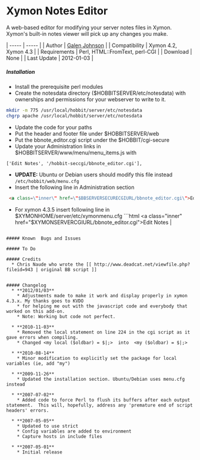 # Xymon Notes Editor
A web-based editor for modifying your server notes files in Xymon.  Xymon's built-in notes viewer will pick up any changes you make.

| ----- | ----- |
| Author | [Galen Johnson](solitaryr@gmail.com) |
| Compatibility | Xymon 4.2, Xymon 4.3 |
| Requirements | Perl, HTML::FromText, perl-CGI |
| Download | None |
| Last Update | 2012-01-03 |

##### Installation
  * Install the prerequisite perl modules
  * Create the notesdata directory ($HOBBITSERVER/etc/notesdata) with ownerships and permissions for your webserver to write to it.
```bash
mkdir -m 775 /usr/local/hobbit/server/etc/notesdata
chgrp apache /usr/local/hobbit/server/etc/notesdata
```

  * Update the code for your paths
  * Put the header and footer file under $HOBBITSERVER/web
  * Put the bbnote_editor.cgi script under the $HOBBIT/cgi-secure
  * Update your Administration links in $HOBBITSERVER/www/menu/menu_items.js with
  ```
['Edit Notes', '/hobbit-seccgi/bbnote_editor.cgi'],
```
  * **UPDATE:** Ubuntu or Debian users should modify this file instead ```/etc/hobbit/web/menu.cfg```
  * Insert the following line in Administration section
```html
 <a class=\"inner\" href=\"$BBSERVERSECURECGIURL/bbnote_editor.cgi\">Edit Notes</a><span class=\"invis\"> | </span> \
```
  * For xymon 4.3.5 insert following line in $XYMONHOME/server/etc/xymonmenu.cfg ```html
<a class="inner" href="$XYMONSERVERCGIURL/bbnote_editor.cgi">Edit Notes</a><span class="invis"> | </span>
```

##### Known  Bugs and Issues

##### To Do

##### Credits
  * Chris Naude who wrote the [[ http://www.deadcat.net/viewfile.php?fileid=943 | original BB script ]]


##### Changelog
  * **2012/01/03**
    * Adjustments made to make it work and display properly in xymon 4.3.x. My thanks goes to KVDO
    * for helping me out with the javascript code and everybody that worked on this add-on.
    * Note: Working but code not perfect.

  * **2010-11-03**
    * Removed the local statement on line 224 in the cgi script as it gave errors when compiling.
    * Changed <my local ($oldbar) = $|;>  into  <my ($oldbar) = $|;>

  * **2010-08-14**
    * Minor modification to explicitly set the package for local variables (ie, add "my")

  * **2009-11-26**
    * Updated the installation section. Ubuntu/Debian uses menu.cfg instead

  * **2007-07-02**
    * Added code to force Perl to flush its buffers after each output statement.  This will, hopefully, address any 'premature end of script headers' errors.

  * **2007-05-05**
    * Updated to use strict
    * Config variables are added to environment
    * Capture hosts in include files

  * **2007-05-01**
    * Initial release
